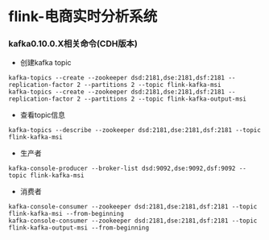 # flink-电商实时分析系统

### kafka0.10.0.X相关命令(CDH版本)
- 创建kafka topic
```
kafka-topics --create --zookeeper dsd:2181,dse:2181,dsf:2181 --replication-factor 2 --partitions 2 --topic flink-kafka-msi
kafka-topics --create --zookeeper dsd:2181,dse:2181,dsf:2181 --replication-factor 2 --partitions 2 --topic flink-kafka-output-msi
```
- 查看topic信息
```
kafka-topics --describe --zookeeper dsd:2181,dse:2181,dsf:2181 --topic flink-kafka-msi
```
   
- 生产者
```
kafka-console-producer --broker-list dsd:9092,dse:9092,dsf:9092 --topic flink-kafka-msi
```
    
- 消费者
```
kafka-console-consumer --zookeeper dsd:2181,dse:2181,dsf:2181 --topic flink-kafka-msi --from-beginning
kafka-console-consumer --zookeeper dsd:2181,dse:2181,dsf:2181 --topic flink-kafka-output-msi --from-beginning
```